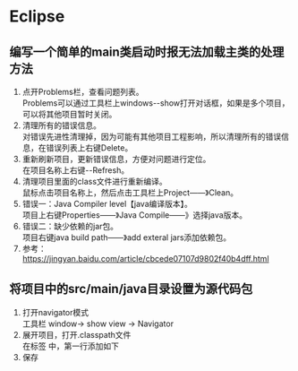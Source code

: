 # Eclipse

## 编写一个简单的main类启动时报无法加载主类的处理方法
1. 点开Problems栏，查看问题列表。
<br/>Problems可以通过工具栏上windows--show打开对话框，如果是多个项目，可以将其他项目暂时关闭。
2. 清理所有的错误信息。
<br/>对错误先进性清理掉，因为可能有其他项目工程影响，所以清理所有的错误信息，在错误列表上右键Delete。
3. 重新刷新项目，更新错误信息，方便对问题进行定位。
<br/>在项目名称上右键--Refresh。
4. 清理项目里面的class文件进行重新编译。
<br/>鼠标点击项目名称上，然后点击工具栏上Project——》Clean。
5. 错误一：Java Compiler level【java编译版本】。
<br/>项目上右键Properties——》Java Compile——》选择java版本。
6. 错误二：缺少依赖的jar包。
<br/>项目右键java build path——》add exteral jars添加依赖包。
7. 参考：https://jingyan.baidu.com/article/cbcede07107d9802f40b4dff.html

## 将项目中的src/main/java目录设置为源代码包
1. 打开navigator模式
<br/>工具栏 window-> show view -> Navigator 
2. 展开项目，打开.classpath文件
<br/>在标签 <classpath> 中，第一行添加如下 <classpathentry kind="src" output="target/classes" path="src/main/java"/>
3. 保存
